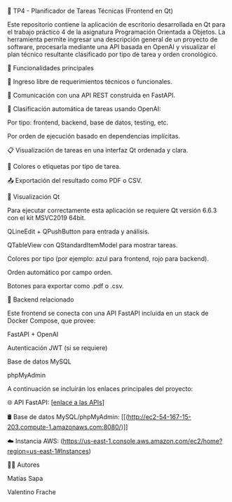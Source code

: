 🧠 TP4 - Planificador de Tareas Técnicas (Frontend en Qt)

Este repositorio contiene la aplicación de escritorio desarrollada en Qt para el trabajo práctico 4 de la asignatura Programación Orientada a Objetos. La herramienta permite ingresar una descripción general de un proyecto de software, procesarla mediante una API basada en OpenAI y visualizar el plan técnico resultante clasificado por tipo de tarea y orden cronológico.

📌 Funcionalidades principales

📝 Ingreso libre de requerimientos técnicos o funcionales.

📡 Comunicación con una API REST construida en FastAPI.

🧠 Clasificación automática de tareas usando OpenAI:

Por tipo: frontend, backend, base de datos, testing, etc.

Por orden de ejecución basado en dependencias implícitas.

📋 Visualización de tareas en una interfaz Qt ordenada y clara.

🎨 Colores o etiquetas por tipo de tarea.

📤 Exportación del resultado como PDF o CSV.

🎨 Visualización Qt

Para ejecutar correctamente esta aplicación se requiere Qt versión 6.6.3 con el kit MSVC2019 64bit.

QLineEdit + QPushButton para entrada y análisis.

QTableView con QStandardItemModel para mostrar tareas.

Colores por tipo (por ejemplo: azul para frontend, rojo para backend).

Orden automático por campo orden.

Botones para exportar como .pdf o .csv.

🧱 Backend relacionado

Este frontend se conecta con una API FastAPI incluida en un stack de Docker Compose, que provee:

FastAPI + OpenAI

Autenticación JWT (si se requiere)

Base de datos MySQL

phpMyAdmin

A continuación se incluirán los enlaces principales del proyecto:

🌐 API FastAPI: [[enlace a las APIs](http://ec2-54-167-15-203.compute-1.amazonaws.com:8000/docs)]

🛢️ Base de datos MySQL/phpMyAdmin: [[(http://ec2-54-167-15-203.compute-1.amazonaws.com:8080/)]]

☁️ Instancia AWS: (https://us-east-1.console.aws.amazon.com/ec2/home?region=us-east-1#Instances)

👨‍💻 Autores

Matías Sapa

Valentino Frache

